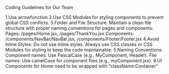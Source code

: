 Coding Guidelines for Our Team

1.Use arrowfunction
2.Use CSS Modules for styling components to prevent global CSS conflicts.
3.Folder and File Structure:
Maintain a clean file structure with proper naming conventions for pages and components:
Pages: /pages/Home.jsx, /pages/ThankYou.jsx
Components: /components/NavBar/NavBar.jsx, /components/Footer/Footer.jsx
4.Avoid Inline Styles:
Do not use inline styles. Always use CSS classes or CSS Modules for styling to keep the code maintainable:
5.Naming Conventions:
Component names: Use PascalCase (e.g., MyComponent, Header).
File names: Use camelCase for component files (e.g., myComponent.jsx).
6.UI Components for Home need to be wrapped with "className:Container"
